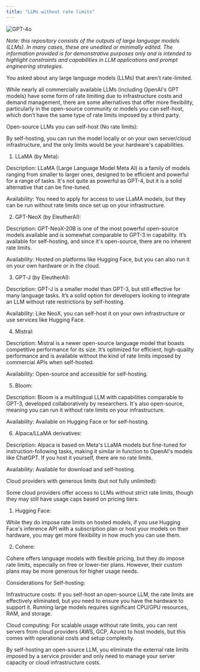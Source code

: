 ```yaml
---
title: "LLMs without rate limits"
---
```

![GPT-4o](https://img.shields.io/badge/GPT--4o-3333FF?style=for-the-badge&logo=openai&logoColor=white)



*Note: this repository consists of the outputs of large language models (LLMs). In many cases, these are unedited or minimally edited. The information provided is for demonstrative purposes only and is intended to highlight constraints and capabilities in LLM applications and prompt engineering strategies.*


You asked about any large language models (LLMs) that aren't rate-limited.

While nearly all commercially available LLMs (including OpenAI's GPT models) have some form of rate limiting due to infrastructure costs and demand management, there are some alternatives that offer more flexibility, particularly in the open-source community or models you can self-host, which don’t have the same type of rate limits imposed by a third party.

Open-source LLMs you can self-host (No rate limits):

By self-hosting, you can run the model locally or on your own server/cloud infrastructure, and the only limits would be your hardware's capabilities.

1. LLaMA (by Meta):

Description: LLaMA (Large Language Model Meta AI) is a family of models ranging from smaller to larger ones, designed to be efficient and powerful for a range of tasks. It's not quite as powerful as GPT-4, but it is a solid alternative that can be fine-tuned.

Availability: You need to apply for access to use LLaMA models, but they can be run without rate limits once set up on your infrastructure.



2. GPT-NeoX (by EleutherAI):

Description: GPT-NeoX-20B is one of the most powerful open-source models available and is somewhat comparable to GPT-3 in capability. It’s available for self-hosting, and since it's open-source, there are no inherent rate limits.

Availability: Hosted on platforms like Hugging Face, but you can also run it on your own hardware or in the cloud.



3. GPT-J (by EleutherAI):

Description: GPT-J is a smaller model than GPT-3, but still effective for many language tasks. It’s a solid option for developers looking to integrate an LLM without rate restrictions by self-hosting.

Availability: Like NeoX, you can self-host it on your own infrastructure or use services like Hugging Face.



4. Mistral:

Description: Mistral is a newer open-source language model that boasts competitive performance for its size. It’s optimized for efficient, high-quality performance and is available without the kind of rate limits imposed by commercial APIs when self-hosted.

Availability: Open-source and accessible for self-hosting.



5. Bloom:

Description: Bloom is a multilingual LLM with capabilities comparable to GPT-3, developed collaboratively by researchers. It's also open-source, meaning you can run it without rate limits on your infrastructure.

Availability: Available on Hugging Face or for self-hosting.



6. Alpaca/LLaMA derivatives:

Description: Alpaca is based on Meta's LLaMA models but fine-tuned for instruction-following tasks, making it similar in function to OpenAI's models like ChatGPT. If you host it yourself, there are no rate limits.

Availability: Available for download and self-hosting.




Cloud providers with generous limits (but not fully unlimited):

Some cloud providers offer access to LLMs without strict rate limits, though they may still have usage caps based on pricing tiers:

1. Hugging Face:

While they do impose rate limits on hosted models, if you use Hugging Face's inference API with a subscription plan or host your models on their hardware, you may get more flexibility in how much you can use them.



2. Cohere:

Cohere offers language models with flexible pricing, but they do impose rate limits, especially on free or lower-tier plans. However, their custom plans may be more generous for higher usage needs.




Considerations for Self-hosting:

Infrastructure costs: If you self-host an open-source LLM, the rate limits are effectively eliminated, but you need to ensure you have the hardware to support it. Running large models requires significant CPU/GPU resources, RAM, and storage.

Cloud computing: For scalable usage without rate limits, you can rent servers from cloud providers (AWS, GCP, Azure) to host models, but this comes with operational costs and setup complexity.


By self-hosting an open-source LLM, you eliminate the external rate limits imposed by a service provider and only need to manage your server capacity or cloud infrastructure costs.

